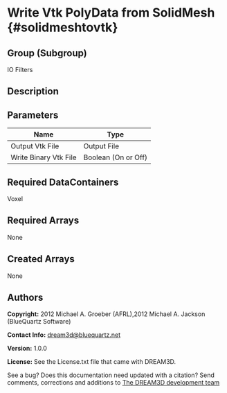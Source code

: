 Write Vtk PolyData from SolidMesh {#solidmeshtovtk}
======

## Group (Subgroup) ##
IO Filters

## Description ##


## Parameters ##

| Name | Type |
|------|------|
| Output Vtk File | Output File |
| Write Binary Vtk File | Boolean (On or Off) |

## Required DataContainers ##
Voxel

## Required Arrays ##
None



## Created Arrays ##
None



## Authors ##

**Copyright:** 2012 Michael A. Groeber (AFRL),2012 Michael A. Jackson (BlueQuartz Software)

**Contact Info:** dream3d@bluequartz.net

**Version:** 1.0.0

**License:**  See the License.txt file that came with DREAM3D.




See a bug? Does this documentation need updated with a citation? Send comments, corrections and additions to [The DREAM3D development team](mailto:dream3d@bluequartz.net?subject=Documentation%20Correction)

